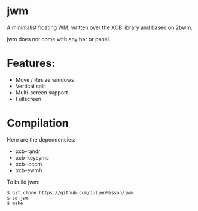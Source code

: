 jwm
==========
A minimalist floating WM, written over the XCB library and based on 2bwm.

jwm does not come with any bar or panel.


Features:
=========

* Move / Resize windows
* Vertical split
* Multi-screen support
* Fullscreen


Compilation
============

Here are the dependencies:
+ xcb-randr
+ xcb-keysyms
+ xcb-icccm
+ xcb-ewmh

To build jwm:

    $ git clone https://github.com/JulienMasson/jwm
    $ cd jwm
    $ make
